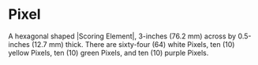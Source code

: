 # Pixel

A hexagonal shaped |Scoring Element|, 3-inches (76.2 mm) across by 0.5-inches
(12.7 mm) thick. There are sixty-four (64) white Pixels, ten (10) yellow Pixels,
ten (10) green Pixels, and ten (10) purple Pixels.
